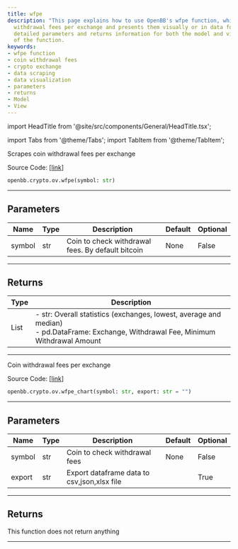 ```yaml
---
title: wfpe
description: "This page explains how to use OpenBB's wfpe function, which scrapes coin"
  withdrawal fees per exchange and presents them visually or in data format. It provides
  detailed parameters and returns information for both the model and view aspects
  of the function.
keywords:
- wfpe function
- coin withdrawal fees
- crypto exchange
- data scraping
- data visualization
- parameters
- returns
- Model
- View
---
```


import HeadTitle from '@site/src/components/General/HeadTitle.tsx';

<HeadTitle title="crypto.ov.wfpe - Reference | OpenBB SDK Docs" />

import Tabs from '@theme/Tabs';
import TabItem from '@theme/TabItem';

<Tabs>
<TabItem value="model" label="Model" default>

Scrapes coin withdrawal fees per exchange

Source Code: [[link](https://github.com/OpenBB-finance/OpenBBTerminal/tree/main/openbb_terminal/cryptocurrency/overview/withdrawalfees_model.py#L207)]

```python
openbb.crypto.ov.wfpe(symbol: str)
```

---

## Parameters

| Name | Type | Description | Default | Optional |
| ---- | ---- | ----------- | ------- | -------- |
| symbol | str | Coin to check withdrawal fees. By default bitcoin | None | False |


---

## Returns

| Type | Description |
| ---- | ----------- |
| List | - str: Overall statistics (exchanges, lowest, average and median)<br/>- pd.DataFrame: Exchange, Withdrawal Fee, Minimum Withdrawal Amount |
---

</TabItem>
<TabItem value="view" label="Chart">

Coin withdrawal fees per exchange

Source Code: [[link](https://github.com/OpenBB-finance/OpenBBTerminal/tree/main/openbb_terminal/cryptocurrency/overview/withdrawalfees_view.py#L86)]

```python
openbb.crypto.ov.wfpe_chart(symbol: str, export: str = "")
```

---

## Parameters

| Name | Type | Description | Default | Optional |
| ---- | ---- | ----------- | ------- | -------- |
| symbol | str | Coin to check withdrawal fees | None | False |
| export | str | Export dataframe data to csv,json,xlsx file |  | True |


---

## Returns

This function does not return anything

---

</TabItem>
</Tabs>
